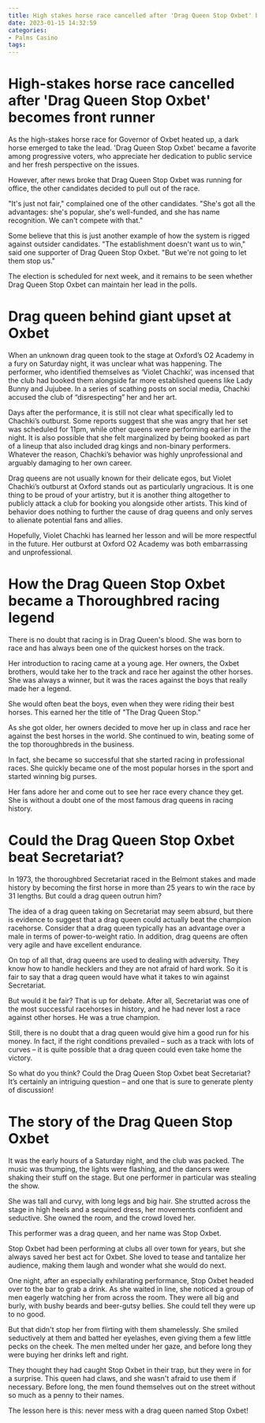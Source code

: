 ```yaml
---
title: High stakes horse race cancelled after 'Drag Queen Stop Oxbet' becomes front runner
date: 2023-01-15 14:32:59
categories:
- Palms Casino
tags:
---
```



#  High-stakes horse race cancelled after 'Drag Queen Stop Oxbet' becomes front runner

As the high-stakes horse race for Governor of Oxbet heated up, a dark horse emerged to take the lead. 'Drag Queen Stop Oxbet' became a favorite among progressive voters, who appreciate her dedication to public service and her fresh perspective on the issues.

However, after news broke that Drag Queen Stop Oxbet was running for office, the other candidates decided to pull out of the race.

"It's just not fair," complained one of the other candidates. "She's got all the advantages: she's popular, she's well-funded, and she has name recognition. We can't compete with that."

Some believe that this is just another example of how the system is rigged against outsider candidates. "The establishment doesn't want us to win," said one supporter of Drag Queen Stop Oxbet. "But we're not going to let them stop us."

The election is scheduled for next week, and it remains to be seen whether Drag Queen Stop Oxbet can maintain her lead in the polls.

#  Drag queen behind giant upset at Oxbet

When an unknown drag queen took to the stage at Oxford’s O2 Academy in a fury on Saturday night, it was unclear what was happening. The performer, who identified themselves as ‘Violet Chachki’, was incensed that the club had booked them alongside far more established queens like Lady Bunny and Jujubee. In a series of scathing posts on social media, Chachki accused the club of “disrespecting” her and her art.

Days after the performance, it is still not clear what specifically led to Chachki’s outburst. Some reports suggest that she was angry that her set was scheduled for 11pm, while other queens were performing earlier in the night. It is also possible that she felt marginalized by being booked as part of a lineup that also included drag kings and non-binary performers. Whatever the reason, Chachki’s behavior was highly unprofessional and arguably damaging to her own career.

Drag queens are not usually known for their delicate egos, but Violet Chachki’s outburst at Oxford stands out as particularly ungracious. It is one thing to be proud of your artistry, but it is another thing altogether to publicly attack a club for booking you alongside other artists. This kind of behavior does nothing to further the cause of drag queens and only serves to alienate potential fans and allies.

Hopefully, Violet Chachki has learned her lesson and will be more respectful in the future. Her outburst at Oxford O2 Academy was both embarrassing and unprofessional.

#  How the Drag Queen Stop Oxbet became a Thoroughbred racing legend

There is no doubt that racing is in Drag Queen's blood. She was born to race and has always been one of the quickest horses on the track.

Her introduction to racing came at a young age. Her owners, the Oxbet brothers, would take her to the track and race her against the other horses. She was always a winner, but it was the races against the boys that really made her a legend.

She would often beat the boys, even when they were riding their best horses. This earned her the title of "The Drag Queen Stop."

As she got older, her owners decided to move her up in class and race her against the best horses in the world. She continued to win, beating some of the top thoroughbreds in the business.

In fact, she became so successful that she started racing in professional races. She quickly became one of the most popular horses in the sport and started winning big purses.

Her fans adore her and come out to see her race every chance they get. She is without a doubt one of the most famous drag queens in racing history.

#  Could the Drag Queen Stop Oxbet beat Secretariat?

In 1973, the thoroughbred Secretariat raced in the Belmont stakes and made history by becoming the first horse in more than 25 years to win the race by 31 lengths. But could a drag queen outrun him?

The idea of a drag queen taking on Secretariat may seem absurd, but there is evidence to suggest that a drag queen could actually beat the champion racehorse. Consider that a drag queen typically has an advantage over a male in terms of power-to-weight ratio. In addition, drag queens are often very agile and have excellent endurance.

On top of all that, drag queens are used to dealing with adversity. They know how to handle hecklers and they are not afraid of hard work. So it is fair to say that a drag queen would have what it takes to win against Secretariat.

But would it be fair? That is up for debate. After all, Secretariat was one of the most successful racehorses in history, and he had never lost a race against other horses. He was a true champion.

Still, there is no doubt that a drag queen would give him a good run for his money. In fact, if the right conditions prevailed – such as a track with lots of curves – it is quite possible that a drag queen could even take home the victory.

So what do you think? Could the Drag Queen Stop Oxbet beat Secretariat? It’s certainly an intriguing question – and one that is sure to generate plenty of discussion!

#  The story of the Drag Queen Stop Oxbet

It was the early hours of a Saturday night, and the club was packed. The music was thumping, the lights were flashing, and the dancers were shaking their stuff on the stage. But one performer in particular was stealing the show.

She was tall and curvy, with long legs and big hair. She strutted across the stage in high heels and a sequined dress, her movements confident and seductive. She owned the room, and the crowd loved her.

This performer was a drag queen, and her name was Stop Oxbet.

Stop Oxbet had been performing at clubs all over town for years, but she always saved her best act for Oxbet. She loved to tease and tantalize her audience, making them laugh and wonder what she would do next.

One night, after an especially exhilarating performance, Stop Oxbet headed over to the bar to grab a drink. As she waited in line, she noticed a group of men eagerly watching her from across the room. They were all big and burly, with bushy beards and beer-gutsy bellies. She could tell they were up to no good.

But that didn't stop her from flirting with them shamelessly. She smiled seductively at them and batted her eyelashes, even giving them a few little pecks on the cheek. The men melted under her gaze, and before long they were buying her drinks left and right.

They thought they had caught Stop Oxbet in their trap, but they were in for a surprise. This queen had claws, and she wasn't afraid to use them if necessary. Before long, the men found themselves out on the street without so much as a penny to their names.

The lesson here is this: never mess with a drag queen named Stop Oxbet!